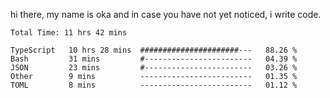 hi there, my name is oka and in case you have not yet noticed, i write code.

<!--START_SECTION:waka-->

```javascript, typescript, go, python, dockerfile, yaml, markdown, html, javascriptreact, typescriptreact, json, rust
Total Time: 11 hrs 42 mins

TypeScript   10 hrs 28 mins  ######################---   88.26 %
Bash         31 mins         #------------------------   04.39 %
JSON         23 mins         #------------------------   03.26 %
Other        9 mins          -------------------------   01.35 %
TOML         8 mins          -------------------------   01.12 %
```

<!--END_SECTION:waka-->

<!--
**okawibawa/okawibawa** is a ✨ _special_ ✨ repository because its `README.md` (this file) appears on your GitHub profile.

Here are some ideas to get you started:

- 🔭 I’m currently working on ...
- 🌱 I’m currently learning ...
- 👯 I’m looking to collaborate on ...
- 🤔 I’m looking for help with ...
- 💬 Ask me about ...
- 📫 How to reach me: ...
- 😄 Pronouns: ...
- ⚡ Fun fact: ...
-->

